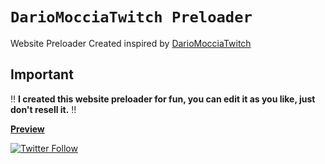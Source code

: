 #  `DarioMocciaTwitch Preloader`
Website Preloader Created inspired by [DarioMocciaTwitch](https://www.twitch.tv/dariomocciatwitch)<br />

## Important
:bangbang: **I created this website preloader for fun, you can edit it as you like, just don't resell it.** :bangbang:

__[Preview](https://pizzapastamandolino.github.io/DarioMocciaTwitch-Preloader/)__

[![Twitter Follow](https://img.shields.io/twitter/follow/gino_quellovero?color=1DA1F2&logo=twitter&style=for-the-badge)](https://twitter.com/intent/follow?original_referer=https://github.com/ItzAlem&screen_name=gino_quellovero)

